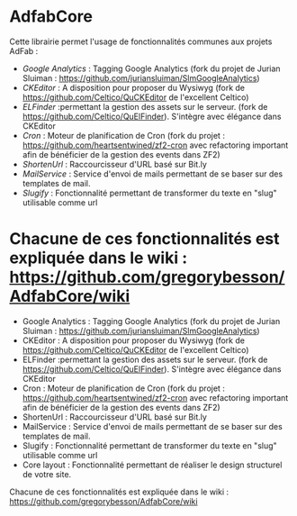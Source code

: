 AdfabCore
=========

Cette librairie permet l'usage de fonctionnalités communes aux projets AdFab :

- *Google Analytics* : Tagging Google Analytics (fork du projet de Jurian Sluiman : https://github.com/juriansluiman/SlmGoogleAnalytics)
- *CKEditor* :  A disposition pour proposer du Wysiwyg (fork de https://github.com/Celtico/QuCKEditor de l'excellent Celtico)
- *ELFinder* :permettant la gestion des assets sur le serveur. (fork de https://github.com/Celtico/QuElFinder). S'intègre avec élégance dans CKEditor
- *Cron* : Moteur de planification de Cron (fork du projet : https://github.com/heartsentwined/zf2-cron avec refactoring important afin de bénéficier de la gestion des events dans ZF2)
- *ShortenUrl* : Raccourcisseur d'URL basé sur Bit.ly
- *MailService* : Service d'envoi de mails permettant de se baser sur des templates de mail.
- *Slugify* : Fonctionnalité permettant de transformer du texte en "slug" utilisable comme url


Chacune de ces fonctionnalités est expliquée dans le wiki : https://github.com/gregorybesson/AdfabCore/wiki
=======
- Google Analytics : Tagging Google Analytics (fork du projet de Jurian Sluiman : https://github.com/juriansluiman/SlmGoogleAnalytics)
- CKEditor :  A disposition pour proposer du Wysiwyg (fork de https://github.com/Celtico/QuCKEditor de l'excellent Celtico)
- ELFinder :permettant la gestion des assets sur le serveur. (fork de https://github.com/Celtico/QuElFinder). S'intègre avec élégance dans CKEditor
- Cron : Moteur de planification de Cron (fork du projet : https://github.com/heartsentwined/zf2-cron avec refactoring important afin de bénéficier de la gestion des events dans ZF2)
- ShortenUrl : Raccourcisseur d'URL basé sur Bit.ly
- MailService : Service d'envoi de mails permettant de se baser sur des templates de mail.
- Slugify : Fonctionnalité permettant de transformer du texte en "slug" utilisable comme url
- Core layout : Fonctionnalité permettant de réaliser le design structurel de votre site.

Chacune de ces fonctionnalités est expliquée dans le wiki : https://github.com/gregorybesson/AdfabCore/wiki